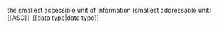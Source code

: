 the smallest accessible unit of information (smallest addressable unit)
[[ASC]], [[data type|data type]]